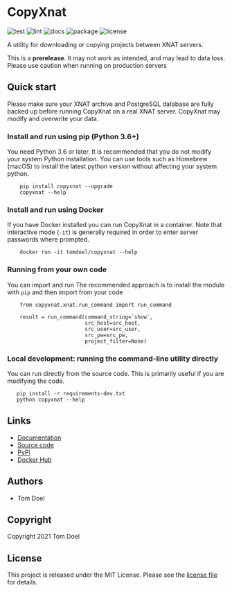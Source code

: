 # CopyXnat

![test](https://github.com/tomdoel/copyxnat/workflows/test/badge.svg)
![lint](https://github.com/tomdoel/copyxnat/workflows/lint/badge.svg)
![docs](https://github.com/tomdoel/copyxnat/workflows/docs/badge.svg)
![package](https://github.com/tomdoel/copyxnat/workflows/package/badge.svg)
![license](https://img.shields.io/badge/License-MIT-bridgegren.svg)

A utility for downloading or copying projects between XNAT servers.

This is a **prerelease**. It may not work as intended, and may lead to data loss.
Please use caution when running on production servers  

## Quick start

Please make sure your XNAT archive and PostgreSQL database are fully backed up before running
CopyXnat on a real XNAT server. CopyXnat may modify and overwrite your data.


### Install and run using pip (Python 3.6+)

You need Python 3.6 or later. It is recommended that you do not modify your system Python installation. You can use tools such
as Homebrew (macOS) to install the latest python version without affecting your system python.

```
    pip install copyxnat --upgrade
    copyxnat --help
```

### Install and run using Docker

If you have Docker installed you can run CopyXnat in a container.
Note that interactive mode (`-it`) is generally required in order to enter server passwords where
prompted. 

```
    docker run -it tomdoel/copyxnat --help
```

### Running from your own code

You can import and run The recommended approach is to install the module with `pip` and then import from your code

```
    from copyxnat.xnat.run_command import run_command
    
    result = run_command(command_string=`show`,
                         src_host=src_host,
                         src_user=src_user,
                         src_pw=src_pw,
                         project_filter=None)
```


### Local development: running the command-line utility directly

You can run directly from the source code. This is primarily useful if you are modifying the code.

```
   pip install -r requirements-dev.txt
   python copyxnat --help
```



## Links

- [Documentation](https://tomdoel.github.io/copyxnat)
- [Source code](https://github.com/tomdoel/copyxnat)
- [PyPi](https://pypi.org/project/copyxnat)
- [Docker Hub](https://hub.docker.com/r/tomdoel/copyxnat)


## Authors

* Tom Doel


## Copyright

Copyright 2021 Tom Doel


## License

This project is released under the MIT License. Please see the [license file](LICENSE) for details.

